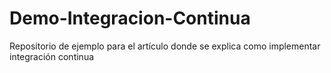 # Demo-Integracion-Continua
Repositorio de ejemplo para el artículo donde se explica como implementar integración continua 
